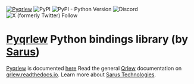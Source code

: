 [![Pyqrlew](https://github.com/Qrlew/pyqrlew/actions/workflows/ci.yml/badge.svg)](https://github.com/Qrlew/pyqrlew/actions)
![PyPI](https://img.shields.io/pypi/v/pyqrlew)
![PyPI - Python Version](https://img.shields.io/pypi/pyversions/pyqrlew)
![Discord](https://img.shields.io/discord/1194338163989172364?logo=Discord)
![X (formerly Twitter) Follow](https://img.shields.io/twitter/follow/sarus_tech)
# [Pyqrlew](https://pyqrlew.github.io/) Python bindings library (by [Sarus](https://www.sarus.tech/))

[Pyqrlew](https://pypi.org/project/pyqrlew/) is documented [here](https://pyqrlew.readthedocs.io/en/latest/)
Read the general [Qrlew](https://qrlew.github.io/) documentation on [qrlew.readthedocs.io](https://qrlew.readthedocs.io/en/latest/).
Learn more about [Sarus Technologies](https://sarus.tech/).